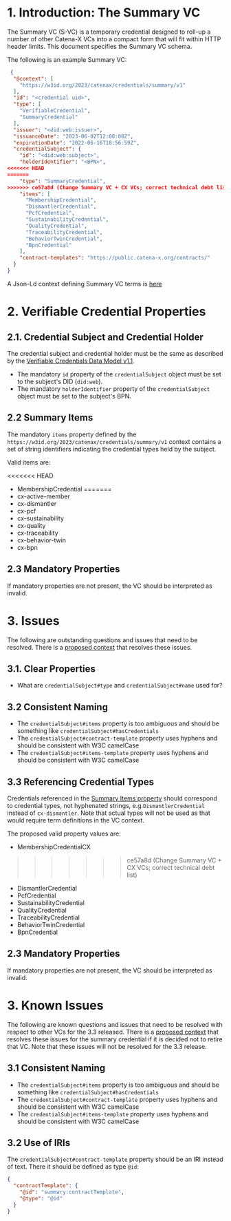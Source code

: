 # 1. Introduction: The Summary VC

The Summary VC (S-VC) is a temporary credential designed to roll-up a number of other Catena-X VCs into a compact form
that will fit within HTTP header limits. This document specifies the Summary VC schema.

The following is an example Summary VC:

```json
 {
  "@context": [
    "https://w3id.org/2023/catenax/credentials/summary/v1"
  ],
  "id": "<credential uid>",
  "type": [
    "VerifiableCredential",
    "SummaryCredential"
  ],
  "issuer": "<did:web:issuer>",
  "issuanceDate": "2023-06-02T12:00:00Z",
  "expirationDate": "2022-06-16T18:56:59Z",
  "credentialSubject": {
    "id": "<did:web:subject>",
    "holderIdentifier": "<BPN>",
<<<<<<< HEAD
=======
    "type": "SummaryCredential",
>>>>>>> ce57a8d (Change Summary VC + CX VCs; correct technical debt list)
    "items": [
      "MembershipCredential",
      "DismantlerCredential",
      "PcfCredential",
      "SustainabilityCredential",
      "QualityCredential",
      "TraceabilityCredential",
      "BehaviorTwinCredential",
      "BpnCredential"
    ],
    "contract-templates": "https://public.catena-x.org/contracts/"
  }
}
```

A Json-Ld context defining Summary VC terms is [here](./summary.vc.context.v1.json)

# 2. Verifiable Credential Properties

## 2.1. Credential Subject and Credential Holder

The credential subject and credential holder must be the same as described by
the [Verifiable Credentials Data Model v1.1](https://www.w3.org/TR/vc-data-model/#subject-is-the-holder).

- The mandatory `id` property of the `credentialSubject` object must be set to the subject's DID (`did:web`).
- The mandatory `holderIdentifier` property of the `credentialSubject` object must be set to the subject's BPN.

## 2.2 Summary Items

The mandatory `items` property defined by the `https://w3id.org/2023/catenax/credentials/summary/v1` context contains a
set of string identifiers indicating the credential types held by the subject.

Valid items are:

<<<<<<< HEAD
- MembershipCredential
=======
- cx-active-member
- cx-dismantler
- cx-pcf
- cx-sustainability
- cx-quality
- cx-traceability
- cx-behavior-twin
- cx-bpn

## 2.3 Mandatory Properties

If mandatory properties are not present, the VC should be interpreted as invalid.

# 3. Issues

The following are outstanding questions and issues that need to be resolved. There is
a [proposed context](./summary.vc.context.modified.v1.json) that resolves these issues.

## 3.1. Clear Properties

- What are `credentialSubject#type` and `credentialSubject#name` used for?

## 3.2 Consistent Naming

- The `credentialSubject#items` property is too ambiguous and should be something
  like `credentialSubject#hasCredentials`
- The `credentialSubject#contract-template` property uses hyphens and should be consistent with W3C camelCase
- The `credentialSubject#items-template` property uses hyphens and should be consistent with W3C camelCase

## 3.3 Referencing Credential Types

Credentials referenced in the [Summary Items property](#22-summary-items) should correspond to credential types, not
hyphenated strings, e.g.`DismantlerCredential` instead of `cx-dismantler`. Note that actual types will not be used as
that would require term definitions in the VC context.

The proposed valid property values are:

- MembershipCredentialCX
>>>>>>> ce57a8d (Change Summary VC + CX VCs; correct technical debt list)
- DismantlerCredential
- PcfCredential
- SustainabilityCredential
- QualityCredential
- TraceabilityCredential
- BehaviorTwinCredential
- BpnCredential

## 2.3 Mandatory Properties

If mandatory properties are not present, the VC should be interpreted as invalid.

# 3. Known Issues

The following are known questions and issues that need to be resolved with respect to other VCs for the 3.3 released.
There is a [proposed context](./summary.vc.context.modified.v1.json) that resolves these issues for the summary
credential if it is decided not to retire that VC. Note that these issues will not be resolved for the 3.3 release.

## 3.1 Consistent Naming

- The `credentialSubject#items` property is too ambiguous and should be something
  like `credentialSubject#hasCredentials`
- The `credentialSubject#contract-template` property uses hyphens and should be consistent with W3C camelCase
- The `credentialSubject#items-template` property uses hyphens and should be consistent with W3C camelCase

## 3.2 Use of IRIs

The `credentialSubject#contract-template` property should be an IRI instead of text. There it should be defined as
type `@id`:

```json
{
  "contractTemplate": {
    "@id": "summary:contractTemplate",
    "@type": "@id"
  }
}
```

